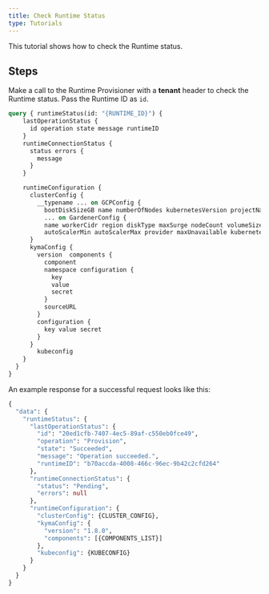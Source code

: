 ```yaml
---
title: Check Runtime Status
type: Tutorials
---
```


This tutorial shows how to check the Runtime status.

## Steps

Make a call to the Runtime Provisioner with a **tenant** header to check the Runtime status. Pass the Runtime ID as `id`. 

```graphql
query { runtimeStatus(id: "{RUNTIME_ID}") {
    lastOperationStatus {
      id operation state message runtimeID 
  	} 
    runtimeConnectionStatus { 
      status errors {
        message
      } 
    } 

    runtimeConfiguration {
      clusterConfig {
        __typename ... on GCPConfig {
          bootDiskSizeGB name numberOfNodes kubernetesVersion projectName machineType zone region }
          ... on GardenerConfig { 
          name workerCidr region diskType maxSurge nodeCount volumeSizeGB projectName machineType targetSecret 
          autoScalerMin autoScalerMax provider maxUnavailable kubernetesVersion }
      }
      kymaConfig {
        version  components {
          component
          namespace configuration {
            key
            value
            secret
          }
          sourceURL
        }
        configuration {
          key value secret
        }
      }
    	kubeconfig
    } 
  } 
}
```

An example response for a successful request looks like this:

```graphql
{
  "data": {
    "runtimeStatus": {
      "lastOperationStatus": {
        "id": "20ed1cfb-7407-4ec5-89af-c550eb0fce49",
        "operation": "Provision",
        "state": "Succeeded",
        "message": "Operation succeeded.",
        "runtimeID": "b70accda-4008-466c-96ec-9b42c2cfd264"
      },
      "runtimeConnectionStatus": {
        "status": "Pending",
        "errors": null
      },
      "runtimeConfiguration": {
        "clusterConfig": {CLUSTER_CONFIG},
        "kymaConfig": {
          "version": "1.8.0",
          "components": [{COMPONENTS_LIST}]
        },
        "kubeconfig": {KUBECONFIG}
      }
    }
  }
}
``` 
